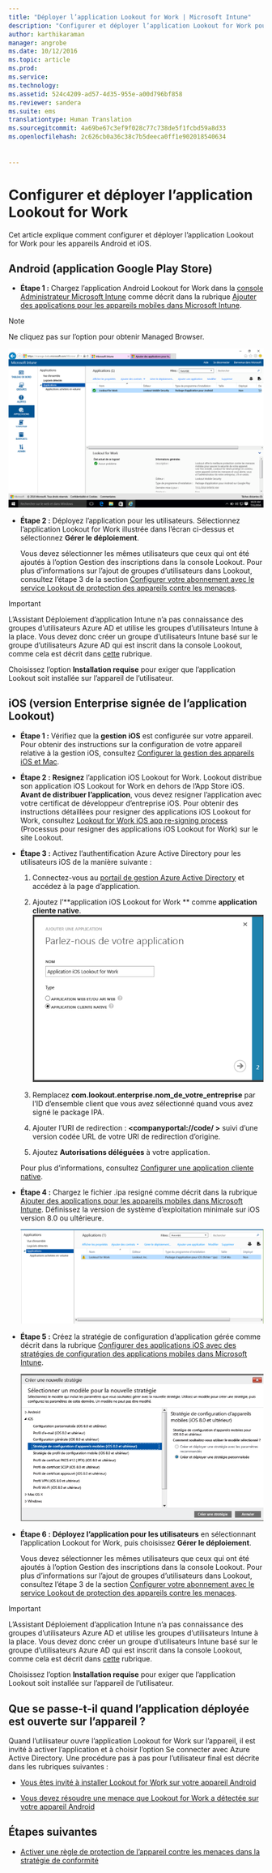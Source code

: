 ```yaml
---
title: "Déployer l’application Lookout for Work | Microsoft Intune"
description: "Configurer et déployer l’application Lookout for Work pour Android."
author: karthikaraman
manager: angrobe
ms.date: 10/12/2016
ms.topic: article
ms.prod: 
ms.service: 
ms.technology: 
ms.assetid: 524c4209-ad57-4d35-955e-a00d796bf858
ms.reviewer: sandera
ms.suite: ems
translationtype: Human Translation
ms.sourcegitcommit: 4a69be67c3ef9f028c77c738de5f1fcbd59a8d33
ms.openlocfilehash: 2c626cb0a36c38c7b5deeca0ff1e902018540634


---
```


# Configurer et déployer l’application Lookout for Work
Cet article explique comment configurer et déployer l’application Lookout for Work pour les appareils Android et iOS.

## Android (application Google Play Store)

* **Étape 1 :**   Chargez l’application Android Lookout for Work dans la [console Administrateur Microsoft Intune](https://manage.microsoft.com) comme décrit dans la rubrique [Ajouter des applications pour les appareils mobiles dans Microsoft Intune](https://docs.microsoft.com/en-us/intune/deploy-use/add-apps-for-mobile-devices-in-microsoft-intune).
>[!NOTE]
> Ne cliquez pas sur l’option pour obtenir Managed Browser.

![Capture d’écran de la page d’applications de la console Administrateur Intune répertoriant les applications Lookout for work](../media/mtp/lookout-app-listed-intune-console.png)

* **Étape 2 :** Déployez l’application pour les utilisateurs. Sélectionnez l’application Lookout for Work illustrée dans l’écran ci-dessus et sélectionnez **Gérer le déploiement**.

  Vous devez sélectionner les mêmes utilisateurs que ceux qui ont été ajoutés à l’option Gestion des inscriptions dans la console Lookout.  Pour plus d’informations sur l’ajout de groupes d’utilisateurs dans Lookout, consultez l’étape 3 de la section [Configurer votre abonnement avec le service Lookout de protection des appareils contre les menaces](set-up-your-subscription-with-lookout-mtp#configure-your-subscription-with-lookout-mtp).
>[!IMPORTANT]
> L’Assistant Déploiement d’application Intune n’a pas connaissance des groupes d’utilisateurs Azure AD et utilise les groupes d’utilisateurs Intune à la place. Vous devez donc créer un groupe d’utilisateurs Intune basé sur le groupe d’utilisateurs Azure AD qui est inscrit dans la console Lookout, comme cela est décrit dans [cette](plan-your-user-and-device-groups.md) rubrique.

Choisissez l’option **Installation requise** pour exiger que l’application Lookout soit installée sur l’appareil de l’utilisateur.


## iOS (version Enterprise signée de l’application Lookout)

* **Étape 1 :** Vérifiez que la **gestion iOS** est configurée sur votre appareil. Pour obtenir des instructions sur la configuration de votre appareil relative à la gestion iOS, consultez [Configurer la gestion des appareils iOS et Mac](set-up-ios-and-mac-management-with-microsoft-intune.md).

* **Étape 2 :** **Resignez** l’application iOS Lookout for Work. Lookout distribue son application iOS Lookout for Work en dehors de l’App Store iOS. **Avant de distribuer l’application**, vous devez resigner l’application avec votre certificat de développeur d’entreprise iOS. Pour obtenir des instructions détaillées pour resigner des applications iOS Lookout for Work, consultez [Lookout for Work iOS app re-signing process](https://personal.support.lookout.com/hc/en-us/articles/114094038714) (Processus pour resigner des applications iOS Lookout for Work) sur le site Lookout.


* **Étape 3 :** Activez l’authentification Azure Active Directory pour les utilisateurs iOS de la manière suivante :
  1.  Connectez-vous au [portail de gestion Azure Active Directory](https://manage.windowsazure.com) et accédez à la page d’application.
  2.  Ajoutez l’**application iOS Lookout for Work ** comme **application cliente native**.
  ![Capture d’écran de la boîte de dialogue Ajouter des applications présentant l’option Application cliente native](../media/mtp/aad-add-app.png)

  3. Remplacez **com.lookout.enterprise.nom_de_votre_entreprise** par l’ID d’ensemble client que vous avez sélectionné quand vous avez signé le package IPA.
  4.  Ajouter l’URI de redirection : **&lt;companyportal://code/ >** suivi d’une version codée URL de votre URI de redirection d’origine.
  5.  Ajoutez **Autorisations déléguées** à votre application.

  Pour plus d’informations, consultez [Configurer une application cliente native](https://azure.microsoft.com/en-us/documentation/articles/app-service-mobile-how-to-configure-active-directory-authentication/#optional-configure-a-native-client-application).


* **Étape 4 :** Chargez le fichier .ipa resigné comme décrit dans la rubrique [Ajouter des applications pour les appareils mobiles dans Microsoft Intune](https://docs.microsoft.com/en-us/intune/deploy-use/add-apps-for-mobile-devices-in-microsoft-intune). Définissez la version de système d’exploitation minimale sur iOS version 8.0 ou ultérieure.

  ![Capture d’écran de la page Applications dans la console Administrateur Intune répertoriant l’application Lookout for work dans la liste des applications](../media/mtp/ios-app-uploaded-intune.png)

* **Étape 5 :** Créez la stratégie de configuration d’application gérée comme décrit dans la rubrique [Configurer des applications iOS avec des stratégies de configuration des applications mobiles dans Microsoft Intune](https://docs.microsoft.com/en-us/intune/deploy-use/configure-ios-apps-with-mobile-app-configuration-policies-in-microsoft-intune).

  ![Capture d’écran de l’Assistant de création d’une stratégie, avec mise en surbrillance de la stratégie de configuration d’application stipulant iOS version 8.0 ou ultérieure](../media/mtp/ios-app-config.png)

* **Étape 6 :** **Déployez l’application pour les utilisateurs** en sélectionnant l’application Lookout for Work, puis choisissez **Gérer le déploiement**.

  Vous devez sélectionner les mêmes utilisateurs que ceux qui ont été ajoutés à l’option Gestion des inscriptions dans la console Lookout.  Pour plus d’informations sur l’ajout de groupes d’utilisateurs dans Lookout, consultez l’étape 3 de la section [Configurer votre abonnement avec le service Lookout de protection des appareils contre les menaces](set-up-your-subscription-with-lookout-mtp#configure-your-subscription-with-lookout-mtp).
>[!IMPORTANT]
> L’Assistant Déploiement d’application Intune n’a pas connaissance des groupes d’utilisateurs Azure AD et utilise les groupes d’utilisateurs Intune à la place. Vous devez donc créer un groupe d’utilisateurs Intune basé sur le groupe d’utilisateurs Azure AD qui est inscrit dans la console Lookout, comme cela est décrit dans [cette](plan-your-user-and-device-groups.md) rubrique.

Choisissez l’option **Installation requise** pour exiger que l’application Lookout soit installée sur l’appareil de l’utilisateur.

## Que se passe-t-il quand l’application déployée est ouverte sur l’appareil ?




Quand l’utilisateur ouvre l’application Lookout for Work sur l’appareil, il est invité à activer l’application et à choisir l’option Se connecter avec Azure Active Directory. Une procédure pas à pas pour l’utilisateur final est décrite dans les rubriques suivantes :

* [Vous êtes invité à installer Lookout for Work sur votre appareil Android](http://docs.microsoft.com/intune/enduser/you-are-prompted-to-install-lookout-for-work-android)

* [Vous devez résoudre une menace que Lookout for Work a détectée sur votre appareil Android](http://docs.microsoft.com/intune/enduser/you-need-to-resolve-a-threat-found-by-lookout-for-work-android)

## Étapes suivantes
* [Activer une règle de protection de l’appareil contre les menaces dans la stratégie de conformité](enable-device-threat-protection-rule-in-compliance-policy.md)



<!--HONumber=Oct16_HO2-->


